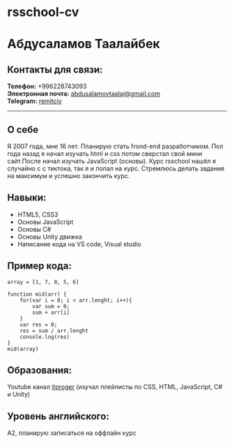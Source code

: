 # rsschool-cv
# Абдусаламов Таалайбек

## Контакты для связи:
**Телефон:** +996228743093  
**Электронная почта:** abdusalamovtaalaj@gmail.com  
**Telegram:** [remitciv](https://t.me/remitciv)

*********

## О себе
Я 2007 года, мне 16 лет. Планирую стать frond-end разработчиком. Пол года назад я начал изучать html и css потом сверстал свой мини сайт.После начал изучать JavaScript (основы). Курс rsschool нашёл я случайно с с тиктока, так я и попал на курс. Стремлюсь делать задания на максимум и успешно закончить курс.
## Навыки:
* HTML5, CSS3
* Основы JavaScript
* Основы C#
* Основы Unity движка
* Написание кода на VS code, Visual studio

## Пример кода:
```
array = [1, 7, 8, 5, 6]

function mid(arr) {
    for(var i = 0; i < arr.lenght; i++){
        var sum = 0;
        sum + arr[i]
    }
    var res = 0;
    res = sum / arr.lenght
    console.log(res)
}
mid(array)
```

## Образования:
Youtube канал [itproger](https://www.youtube.com/@itproger/playlists) (изучал плейлисты по CSS, HTML, JavaScript, C# и Unity)
## Уровень английского:
A2, планирую записаться на оффлайн курс